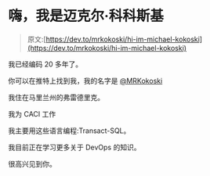 # 嗨，我是迈克尔·科科斯基

> 原文:[https://dev.to/mrkokoski/hi-im-michael-kokoski](https://dev.to/mrkokoski/hi-im-michael-kokoski)

我已经编码 20 多年了。

你可以在推特上找到我，我的名字是 [@MRKokoski](https://twitter.com/MRKokoski)

我住在马里兰州的弗雷德里克。

我为 CACI 工作

我主要用这些语言编程:Transact-SQL。

我目前正在学习更多关于 DevOps 的知识。

很高兴见到你。